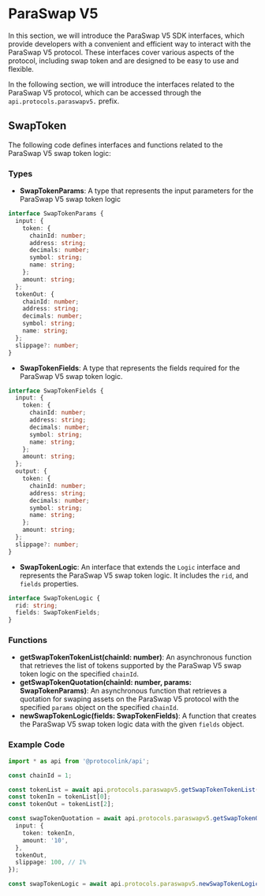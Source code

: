# ParaSwap V5

In this section, we will introduce the ParaSwap V5 SDK interfaces, which provide developers with a convenient and efficient way to interact with the ParaSwap V5 protocol. These interfaces cover various aspects of the protocol, including swap token and are designed to be easy to use and flexible.

In the following section, we will introduce the interfaces related to the ParaSwap V5 protocol, which can be accessed through the `api.protocols.paraswapv5.` prefix.

## SwapToken

The following code defines interfaces and functions related to the ParaSwap V5 swap token logic:

### Types

* **SwapTokenParams**: A type that represents the input parameters for the ParaSwap V5 swap token logic

```typescript
interface SwapTokenParams {
  input: {
    token: {
      chainId: number;
      address: string;
      decimals: number;
      symbol: string;
      name: string;
    };
    amount: string;
  };
  tokenOut: {
    chainId: number;
    address: string;
    decimals: number;
    symbol: string;
    name: string;
  };
  slippage?: number;
}
```

* **SwapTokenFields**: A type that represents the fields required for the ParaSwap V5 swap token logic.

```typescript
interface SwapTokenFields {
  input: {
    token: {
      chainId: number;
      address: string;
      decimals: number;
      symbol: string;
      name: string;
    };
    amount: string;
  };
  output: {
    token: {
      chainId: number;
      address: string;
      decimals: number;
      symbol: string;
      name: string;
    };
    amount: string;
  };
  slippage?: number;
}
```

* **SwapTokenLogic**: An interface that extends the `Logic` interface and represents the ParaSwap V5 swap token logic. It includes the `rid`, and `fields` properties.

```typescript
interface SwapTokenLogic {
  rid: string;
  fields: SwapTokenFields;
}
```

### Functions

* **getSwapTokenTokenList(chainId: number)**: An asynchronous function that retrieves the list of tokens supported by the ParaSwap V5 swap token logic on the specified `chainId`.
* **getSwapTokenQuotation(chainId: number, params: SwapTokenParams)**: An asynchronous function that retrieves a quotation for swaping assets on the ParaSwap V5 protocol with the specified `params` object on the specified `chainId`.
* **newSwapTokenLogic(fields: SwapTokenFields)**: A function that creates the ParaSwap V5 swap token logic data with the given `fields` object.

### Example Code

```typescript
import * as api from '@protocolink/api';

const chainId = 1;

const tokenList = await api.protocols.paraswapv5.getSwapTokenTokenList(chainId);
const tokenIn = tokenList[0];
const tokenOut = tokenList[2];

const swapTokenQuotation = await api.protocols.paraswapv5.getSwapTokenQuotation(chainId, {
  input: {
    token: tokenIn,
    amount: '10',
  },
  tokenOut,
  slippage: 100, // 1%
});

const swapTokenLogic = await api.protocols.paraswapv5.newSwapTokenLogic(swapTokenQuotation);
```
